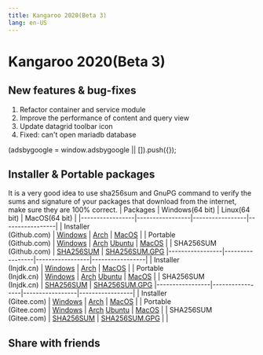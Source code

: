 ```yaml
---
title: Kangaroo 2020(Beta 3)
lang: en-US
---
```


# Kangaroo 2020(Beta 3)

## New features & bug-fixes
1. Refactor container and service module
2. Improve the performance of content and query view
3. Update datagrid toolbar icon
4. Fixed: can't open mariadb database

<div>
    <script2 type="text/javascript" async="true" src="https://pagead2.googlesyndication.com/pagead/js/adsbygoogle.js" />
    <ins class="adsbygoogle"
        style="display:block; text-align:center;"
        data-ad-layout="in-article"
        data-ad-format="fluid"
        data-ad-client="ca-pub-3975819313740938"
        data-ad-slot="6760827895"></ins>
    <script2 type="text/javascript">
        (adsbygoogle = window.adsbygoogle || []).push({});
    </script2>
</div>


## Installer & Portable packages <Badge text="link expired" type="warning"/>
It is a very good idea to use sha256sum and GnuPG command to verify the sums and signature of your packages that download from the internet, make sure they are 100% correct.
| Packages        | Windows(64 bit) | Linux(64 bit)   | MacOS(64 bit)   |
|-----------------|-----------------|-----------------|-----------------|
| Installer<br/>(Github.com) | [Windows](https://github.com/dbkangaroo/kangaroo/releases/download/v0.99.3.200921/kangaroo-0.99.3.200921-AMD64.exe) | [Arch](https://github.com/dbkangaroo/kangaroo/releases/download/v0.99.3.200921/kangaroo-0.99.3.200921-1-x86_64.pkg.tar.xz) | [MacOS](https://github.com/dbkangaroo/kangaroo/releases/download/v0.99.3.200921/kangaroo-0.99.3.200921-macos.dmg) |
| Portable<br/>(Github.com) | [Windows](https://github.com/dbkangaroo/kangaroo/releases/download/v0.99.3.200921/kangaroo-0.99.3.200921-AMD64.7z) | [Arch](https://github.com/dbkangaroo/kangaroo/releases/download/v0.99.3.200921/kangaroo-0.99.3.200921-arch.tar.gz) [Ubuntu](https://github.com/dbkangaroo/kangaroo/releases/download/v0.99.3.200921/kangaroo-0.99.3.200921-ubuntu.tar.gz) | [MacOS](https://github.com/dbkangaroo/kangaroo/releases/download/v0.99.3.200921/kangaroo-0.99.3.200921-macos.tar.gz) |
| SHA256SUM<br/>(Github.com) | [SHA256SUM](https://github.com/dbkangaroo/kangaroo/releases/download/v0.99.3.200921/kangaroo-0.99.3.200921.sha256sum) | [SHA256SUM.GPG](https://github.com/dbkangaroo/kangaroo/releases/download/v0.99.3.200921/kangaroo-0.99.3.200921.sha256sum.asc)
|-----------------|-----------------|-----------------|-----------------|
| Installer<br/>(Injdk.cn) | [Windows](https://d4.injdk.cn/dbkangaroo//v0.99.3.200921/kangaroo-0.99.3.200921-AMD64.exe) | [Arch](https://d4.injdk.cn/dbkangaroo//v0.99.3.200921/kangaroo-0.99.3.200921-1-x86_64.pkg.tar.xz) | [MacOS](https://d4.injdk.cn/dbkangaroo//v0.99.3.200921/kangaroo-0.99.3.200921-macos.dmg) |
| Portable<br/>(Injdk.cn)  | [Windows](https://d4.injdk.cn/dbkangaroo//v0.99.3.200921/kangaroo-0.99.3.200921-AMD64.7z) | [Arch](https://d4.injdk.cn/dbkangaroo//v0.99.3.200921/kangaroo-0.99.3.200921-arch.tar.gz) [Ubuntu](https://d4.injdk.cn/dbkangaroo//v0.99.3.200921/kangaroo-0.99.3.200921-ubuntu.tar.gz) | [MacOS](https://d4.injdk.cn/dbkangaroo//v0.99.3.200921/kangaroo-0.99.3.200921-macos.tar.gz) |
| SHA256SUM<br/>(Injdk.cn) | [SHA256SUM](https://d4.injdk.cn/dbkangaroo//v0.99.3.200921/kangaroo-0.99.3.200921.sha256sum) | [SHA256SUM.GPG](https://d4.injdk.cn/dbkangaroo//v0.99.3.200921/kangaroo-0.99.3.200921.sha256sum.asc)
|-----------------|-----------------|-----------------|-----------------|
| Installer<br/>(Gitee.com) | [Windows](https://gitee.com/dbkangaroo/kangaroo/attach_files/481984/download) | [Arch](https://gitee.com/dbkangaroo/kangaroo/attach_files/481732/download) | [MacOS](https://gitee.com/dbkangaroo/kangaroo/attach_files/481728/download) |
| Portable<br/>(Gitee.com)  | [Windows](https://gitee.com/dbkangaroo/kangaroo/attach_files/481980/download) | [Arch](https://gitee.com/dbkangaroo/kangaroo/attach_files/481731/download) [Ubuntu](https://gitee.com/dbkangaroo/kangaroo/attach_files/481730/download) | [MacOS](https://gitee.com/dbkangaroo/kangaroo/attach_files/481727/download) |
| SHA256SUM<br/>(Gitee.com) | [SHA256SUM](https://gitee.com/dbkangaroo/kangaroo/attach_files/481916/download) | [SHA256SUM.GPG](https://gitee.com/dbkangaroo/kangaroo/attach_files/481917/download) | |

## Share with friends
<social-share :networks="['facebook', 'twitter', 'whatsapp', 'telegram', 'linkedin', 'reddit', 'line', 'skype', 'pinterest']" />